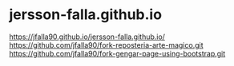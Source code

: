 # jersson-falla.github.io
https://jfalla90.github.io/jersson-falla.github.io/
https://github.com/jfalla90/fork-reposteria-arte-magico.git
https://github.com/jfalla90/fork-gengar-page-using-bootstrap.git
